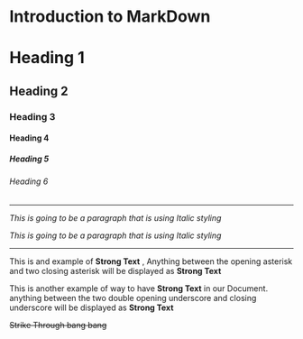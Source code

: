 # Introduction to MarkDown

<!--HEADING-->
# Heading 1

## Heading 2

### Heading 3

#### Heading 4

##### Heading 5

###### Heading 6

---

<!--Italics-->

_This is going to be a paragraph that is using  Italic styling_

*This is going to be a paragraph that is using  Italic styling*

---
<!--Strong-->

This is and example of **Strong Text** , Anything between the opening asterisk and two closing asterisk will be displayed as **Strong Text**

This is another example of way to have __Strong Text__ in our Document. anything between the two double opening underscore and closing underscore will 
be displayed as __Strong Text__

<!--Strike Through-->

~~Strike Through bang bang~~
